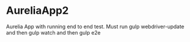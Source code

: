 # AureliaApp2
Aurelia App with running end to end test. Must run gulp webdriver-update and then gulp watch and then gulp e2e
